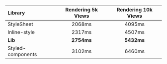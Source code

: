 | Library           | Rendering 5k Views | Rendering 10k Views |
| :---------------- | :----------------: | :-----------------: |
| StyleSheet        |       2068ms       |       4095ms        |
| Inline-style      |       2317ms       |       4507ms        |
| **Lib**           |     **2754ms**     |     **5432ms**      |
| Styled-components |       3102ms       |       6460ms        |
